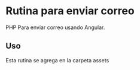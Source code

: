 # Rutina para enviar correo
PHP Para enviar correo usando Angular.

## Uso
Esta rutina se agrega en la carpeta assets
